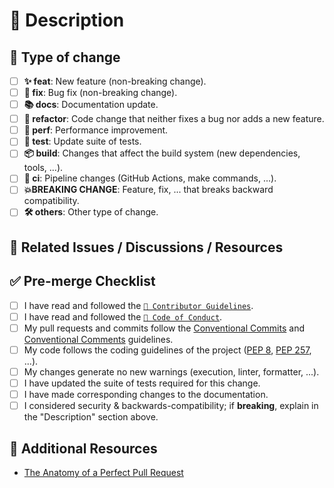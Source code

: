 # 📑 Description

<!--
> 📝 Please include a summary of your change.
> - Please also include relevant motivation and context.
> - Include proof of concept if applicable.
> - List any dependencies that are required for this change.
-->

## 🔖 Type of change

- [ ] **✨ feat**: New feature (non-breaking change).
- [ ] **🐛 fix**: Bug fix (non-breaking change).
- [ ] **📚 docs**: Documentation update.
- [ ] **🔨 refactor**: Code change that neither fixes a bug nor adds a new feature.
- [ ] **🚀 perf**: Performance improvement.
- [ ] **🧪 test**: Update suite of tests.
- [ ] **📦 build**: Changes that affect the build system (new dependencies, tools, ...).
- [ ] **🤖 ci**: Pipeline changes (GitHub Actions, make commands, ...).
- [ ] **💥BREAKING CHANGE**: Feature, fix, ... that breaks backward compatibility.
- [ ] **🛠️ others**: Other type of change.

## 🔗 Related Issues / Discussions / Resources

<!--
> 📝 Please include a list of related issues, discussions, or resources.
> - Closes: [#\<issue-number>](https://github.com/adriamontoto/criteria-pattern/issues/<issue-number>), ...
> - Related to: [#\<issue-number>](https://github.com/adriamontoto/criteria-pattern/issues/<issue-number>), ...
-->

## ✅ Pre-merge Checklist

- [ ] I have read and followed the [`🤝 Contributor Guidelines`](https://github.com/adriamontoto/criteria-pattern/blob/master/.github/CONTRIBUTING.md).
- [ ] I have read and followed the [`🧭 Code of Conduct`](https://github.com/adriamontoto/criteria-pattern/blob/master/.github/CODE_OF_CONDUCT.md).
- [ ] My pull requests and commits follow the [Conventional Commits](https://www.conventionalcommits.org) and [Conventional Comments](https://conventionalcomments.org) guidelines.
- [ ] My code follows the coding guidelines of the project ([PEP 8](https://peps.python.org/pep-0008), [PEP 257](https://peps.python.org/pep-0257), ...).
- [ ] My changes generate no new warnings (execution, linter, formatter, ...).
- [ ] I have updated the suite of tests required for this change.
- [ ] I have made corresponding changes to the documentation.
- [ ] I considered security & backwards-compatibility; if **breaking**, explain in the "Description" section above.

## 📃 Additional Resources

- [The Anatomy of a Perfect Pull Request](https://hugooodias.medium.com/the-anatomy-of-a-perfect-pull-request-567382bb6067)
